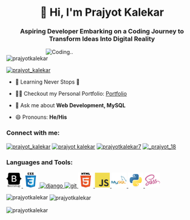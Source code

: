 
<h1 align="center">👋 Hi, I'm Prajyot Kalekar</h1>
<h3 align="center">Aspiring Developer Embarking on a Coding Journey to Transform Ideas Into Digital Reality</h3>
<img align="right" alt="Coding.." width="400" src="https://cdn.dribbble.com/users/1162077/screenshots/3848914/programmer.gif"

<p align="left"> <img src="https://komarev.com/ghpvc/?username=prajyotkalekar&label=Profile%20views&color=0e75b6&style=flat" alt="prajyotkalekar" /> </p>

<p align="left"> <a href="https://twitter.com/prajyot_kalekar" target="blank"><img src="https://img.shields.io/twitter/follow/prajyot_kalekar?logo=twitter&style=for-the-badge" alt="prajyot_kalekar" /></a> </p>

- 🌱 Learning Never Stops 🚀

- 👨‍💻 Checkout my Personal Portfolio: <a href="https://prajyotkalekar.github.io/Portfolio/" target="_blank">Portfolio</a>

- 💬 Ask me about **Web Development, MySQL**

- 😄 Pronouns: **He/His**

<h3 align="left">Connect with me:</h3>
<p align="left">
<a href="https://twitter.com/prajyot_kalekar" target="blank"><img align="center" src="https://raw.githubusercontent.com/rahuldkjain/github-profile-readme-generator/master/src/images/icons/Social/twitter.svg" alt="prajyot_kalekar" height="30" width="40" /></a>
<a href="https://linkedin.com/in/prajyot kalekar" target="blank"><img align="center" src="https://raw.githubusercontent.com/rahuldkjain/github-profile-readme-generator/master/src/images/icons/Social/linked-in-alt.svg" alt="prajyot kalekar" height="30" width="40" /></a>
<a href="https://fb.com/prajyotkalekar7" target="blank"><img align="center" src="https://raw.githubusercontent.com/rahuldkjain/github-profile-readme-generator/master/src/images/icons/Social/facebook.svg" alt="prajyotkalekar7" height="30" width="40" /></a>
<a href="https://instagram.com/_prajyot_18" target="blank"><img align="center" src="https://raw.githubusercontent.com/rahuldkjain/github-profile-readme-generator/master/src/images/icons/Social/instagram.svg" alt="_prajyot_18" height="30" width="40" /></a>
</p>

<h3 align="left">Languages and Tools:</h3>
<p align="left"> <a href="https://getbootstrap.com/" target="_blank" rel="noreferrer"> <img src="https://raw.githubusercontent.com/devicons/devicon/master/icons/bootstrap/bootstrap-plain-wordmark.svg" alt="bootstrap" width="40" height="40"/> </a> <a href="https://www.w3schools.com/css/" target="_blank" rel="noreferrer"> <img src="https://raw.githubusercontent.com/devicons/devicon/master/icons/css3/css3-original-wordmark.svg" alt="css3" width="40" height="40"/> </a> <a href="https://www.djangoproject.com/" target="_blank" rel="noreferrer"> <img src="https://cdn.worldvectorlogo.com/logos/django.svg" alt="django" width="40" height="40"/> </a> <a href="https://git-scm.com/" target="_blank" rel="noreferrer"> <img src="https://www.vectorlogo.zone/logos/git-scm/git-scm-icon.svg" alt="git" width="40" height="40"/> </a> <a href="https://www.w3.org/html/" target="_blank" rel="noreferrer"> <img src="https://raw.githubusercontent.com/devicons/devicon/master/icons/html5/html5-original-wordmark.svg" alt="html5" width="40" height="40"/> </a> <a href="https://developer.mozilla.org/en-US/docs/Web/JavaScript" target="_blank" rel="noreferrer"> <img src="https://raw.githubusercontent.com/devicons/devicon/master/icons/javascript/javascript-original.svg" alt="javascript" width="40" height="40"/> </a> <a href="https://www.mysql.com/" target="_blank" rel="noreferrer"> <img src="https://raw.githubusercontent.com/devicons/devicon/master/icons/mysql/mysql-original-wordmark.svg" alt="mysql" width="40" height="40"/> </a> <a href="https://www.python.org" target="_blank" rel="noreferrer"> <img src="https://raw.githubusercontent.com/devicons/devicon/master/icons/python/python-original.svg" alt="python" width="40" height="40"/> </a> <a href="https://sass-lang.com" target="_blank" rel="noreferrer"> <img src="https://raw.githubusercontent.com/devicons/devicon/master/icons/sass/sass-original.svg" alt="sass" width="40" height="40"/> </a> </p>

<p><img align="left" src="https://github-readme-stats.vercel.app/api/top-langs?username=prajyotkalekar&show_icons=true&locale=en&layout=compact" alt="prajyotkalekar" /></p>

<p>&nbsp;<img align="center" src="https://github-readme-stats.vercel.app/api?username=prajyotkalekar&show_icons=true&locale=en" alt="prajyotkalekar" /></p>

<p><img align="center" src="https://github-readme-streak-stats.herokuapp.com/?user=prajyotkalekar&" alt="prajyotkalekar" /></p>
